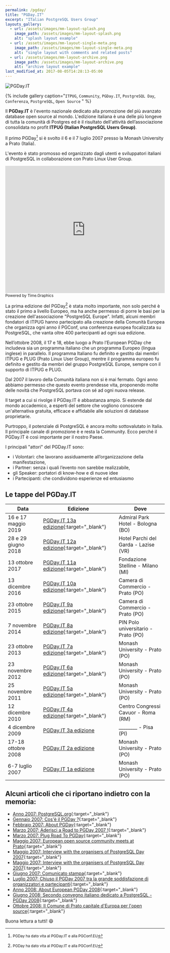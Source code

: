 ```yaml
---
permalink: /pgday/
title: "PGDay.IT"
excerpt: "ITalian PostgreSQL Users Group"
layouts_gallery:
  - url: /assets/images/mm-layout-splash.png
    image_path: /assets/images/mm-layout-splash.png
    alt: "splash layout example"
  - url: /assets/images/mm-layout-single-meta.png
    image_path: /assets/images/mm-layout-single-meta.png
    alt: "single layout with comments and related posts"
  - url: /assets/images/mm-layout-archive.png
    image_path: /assets/images/mm-layout-archive.png
    alt: "archive layout example"
last_modified_at: 2017-08-05T14:28:13-05:00
---
```


![PGDay.IT]({{site.baseurl}}/assets/images/pgday.jpg)

{% include gallery caption="`ITPUG`, `Community`, `PGDay.IT`, `PostgreSQL Day`, `Conferenza`, `PostgreSQL`, `Open Source` " %}

Il **PGDay.IT** è l'evento nazionale dedicato alla promozione del più avanzato database open source al mondo. L'edizione italiana è una delle più longeve di tutta la comunità di Postgres ed è il risultato dell'attività dell’associazione consolidata no profit **ITPUG (Italian PostgreSQL Users Group)**.

Il primo PGDay[^footnote] si è svolto il 6 e il 7 luglio 2007 presso la Monash University a Prato (Italia).

L'evento è stato promosso ed organizzato dagli utenti e sviluppatori italiani di PostgreSQL in collaborazione con Prato Linux User Group.

<iframe width="100%" height="400" src="https://time.graphics/embed?v=1&id=171502" frameborder="0" allowfullscreen></iframe>
<div><a  style="font-size: 12px; text-decoration: none;" title="Powered by Time.Graphics" href="https://time.graphics">Powered by Time.Graphics</a></div>

La prima edizione del PGDay[^footnote] è stata molto importante, non solo perché è stato il primo a livello Europeo, ma ha anche permesso di porre le basi per la creazione dell'associazione "PostgreSQL Europe". Infatti, alcuni membri fondatori di ITPUG hanno partecipato alla creazione della Comunità Europea che organizza ogni anno il PGConf, una conferenza europea focalizzata su PostgreSQL, che vanta oltre 400 partecipanti ad ogni sua edizione.

Nell’ottobre 2008, il 17 e 18, ebbe luogo a Prato l’European PGDay che includeva sia un programma italiano che un programma Europeo (lingua inglese) in parallelo. Il programma Italiano  fu definito e gestito dai membri ITPUG e PLUG (Prato Linux User Group), mentre il programma europeo fu definito e gestito da membri del gruppo PostgreSQL Europe, sempre con il supporto di ITPUG e PLUG.

Dal 2007 il lavoro della Comunità italiana non si è mai fermato. Ogni anno abbiamo permesso che questo evento prendesse vita, proponendo molte delle novità che PostgreSQL portava con sé ad ogni nuova release.

Il target a cui si rivolge il PGDay.IT è abbastanza ampio. Si estende dal mondo accademico, a esperti del settore che vogliono conoscere un'alternativa gratuita, efficace e affidabile alle soluzioni di database proprietarie.

Purtroppo, il potenziale di PostgreSQL è ancora molto sottovalutato in Italia. Il principale canale di promozione è e resta la Community. Ecco perché il PGDay.IT è così importante per il nostro Paese.

I principali "attori" del PGDay.IT sono:
* i Volontari: che lavorano assiduamente all’organizzazione della manifestazione,
* i Partner: senza i quali l’evento non sarebbe realizzabile,
* gli Speaker: portatori di know-how e di nuove idee
* i Partecipanti: che condividono esperienze ed entusiasmo

## Le tappe del PGDay.IT

| Data                     | Edizione                     | Dove                     |
| -------------------------- | ----------------------------- | ----------------------------- |
| 16 e 17 maggio 2019    | [PGDay.IT 13a edizione](http://2019.pgday.it/){:target="_blank"} | Admiral Park Hotel - Bologna (BO) |
| 28 e 29 giugno 2018    | [PGDay.IT 12a edizione](http://2018.pgday.it/){:target="_blank"} | Hotel Parchi del Garda - Lazise (VR) |
| 13 ottobre 2017    | [PGDay.IT 11a edizione](http://2017.pgday.it/){:target="_blank"} | Fondazione Stelline - Milano (MI) |
| 13 dicembre 2016   | [PGDay.IT 10a edizione](http://2016.pgday.it/){:target="_blank"} | Camera di Commercio - Prato (PO) |
| 23 ottobre 2015    | [PGDay.IT  9a edizione](http://2015.pgday.it/){:target="_blank"} | Camera di Commercio - Prato (PO) |
| 7 novembre 2014    | [PGDay.IT  8a edizione](http://2014.pgday.it/){:target="_blank"} | PIN Polo universitario - Prato (PO) |
| 23 ottobre 2013    | [PGDay.IT  7a edizione](http://2013.pgday.it/){:target="_blank"} | Monash University - Prato (PO) |
| 23 novembre 2012   | [PGDay.IT  6a edizione](http://2012.pgday.it/){:target="_blank"} | Monash University - Prato (PO) |
| 25 novembre 2011   | [PGDay.IT  5a edizione](http://2011.pgday.it/){:target="_blank"} | Monash University - Prato (PO) |
| 12 dicembre 2010   | [PGDay.IT  4a edizione](http://2010.pgday.it/){:target="_blank"} | Centro Congressi Cavuor - Roma (RM) |
| 4 dicembre 2009    | [PGDay.IT  3a edizione](---------) | ________ - Pisa (PI) |
| 17-18 ottobre 2008 | [PGDay.IT  2a edizione](---------) | Monash University - Prato (PO) |
| 6-7 luglio 2007    | [PGDay.IT  1a edizione](---------) | Monash University - Prato (PO) |

## Alcuni articoli che ci riportano indietro con la memoria:

* [Anno 2007: PostgreSQL.org](http://web.archive.org/web/20070609171626/http://www.postgresql.org:80/){:target="_blank"}
* [Gennaio 2007: Cos'è il PGDay ?](http://web.archive.org/web/20070601184007/http://www.pgday.it:80/){:target="_blank"}
* [Febbraio 2007: About PGDay](http://web.archive.org/web/20070617204140/http://www.pgday.it:80/en){:target="_blank"}
* [Marzo 2007: Aderisci a Road to PGDay 2007 !](http://www.psql.it/?q=node/42){:target="_blank"}
* [Marzo 2007: Plug Road To PGDay](http://web.archive.org/web/20070706024853/http://www.prato.linux.it/node/29){:target="_blank"}
* [Maggio 2007: European open source community meets at Prato](http://adm.monash.edu/records-archives/archives/memo-archive/2004-2007/stories/20070509/prato.html){:target="_blank"}
* [Maggio 2007: Interview with the organisers of PostgreSQL Day 2007](http://web.archive.org/web/20080704145429/http://www.freesoftwaremagazine.com/columns/pgday_2007){:target="_blank"}
* [Maggio 2007: Interview with the organisers of PostgreSQL Day 2007](http://web.archive.org/web/20070826195418/http://www.freesoftwaremagazine.com:80/blogs/pgday_2007){:target="_blank"}
* [Giugno 2007: Comunicato stampa](http://dev.enricopirozzi.info/psqlit/files/comunicato_stampa_070607.pdf){:target="_blank"}
* [Luglio 2007: Chiuso il PGDay 2007 tra la grande soddisfazione di organizzatori e partecipanti](http://www.bricoliamo.com/rotocalco/eventi-e-fiere/chiuso-il-pgday-2007-tra-la-grande-soddisfazione-di-organizzatori-e-partecipanti/#.WV43rhPyhTY){:target="_blank"}
* [Anno 2008: About European PGDay 2008](https://www.postgresql.org/about/event/698/){:target="_blank"}
* [Giugno 2008: Secondo convegno italiano dedicato a PostgreSQL - PGDay 2008](http://www.psql.it/?q=node/152){:target="_blank"}
* [Ottobre 2008: Il Comune di Prato capitale d'Europa per l'open source](http://comunicati.comune.prato.it/generali/?action=dettaglio&comunicato=14200800001006){:target="_blank"}

Buona lettura a tutti! :smile:

[^footnote]: <small>PGDay ha dato vita al PGDay.IT e alla PGConf.EU</small>
